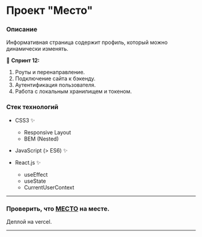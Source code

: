 # Проект "Место"

### Описание
Информативная страница содержит профиль, который можно динамически изменять.

🎯 **Спринт 12:** 

1. Роуты и перенаправление.
2. Подключение сайта к бэкенду. 
3. Аутентификация пользователя.
4. Работа с локальным хранилищем и токеном.

### Стек технологий
* CSS3 ✨
    * Responsive Layout
    * BEM (Nested)
    
* JavaScript (> ES6) ✨

* React.js ✨
  * useEffect
  * useState
  * CurrentUserContext

----

### Проверить, что [МЕСТО](https://react-mesto-auth-theta.vercel.app/) на месте.
Деплой на vercel.

----
